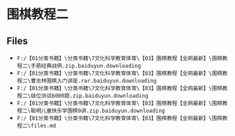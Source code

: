 # 围棋教程二

## Files

- `F:/【01分类书籍】\分类书籍\7文化科学教育体育\【03】围棋教程【全网最新】\围棋教程二\手筋经典战例.zip.baiduyun.downloading`
- `F:/【01分类书籍】\分类书籍\7文化科学教育体育\【03】围棋教程【全网最新】\围棋教程二\曹志林围棋入门讲座.rar.baiduyun.downloading`
- `F:/【01分类书籍】\分类书籍\7文化科学教育体育\【03】围棋教程【全网最新】\围棋教程二\级位测试6000题.zip.baiduyun.downloading`
- `F:/【01分类书籍】\分类书籍\7文化科学教育体育\【03】围棋教程【全网最新】\围棋教程二\聪明儿童快乐学围棋9讲.zip.baiduyun.downloading`
- `F:/【01分类书籍】\分类书籍\7文化科学教育体育\【03】围棋教程【全网最新】\围棋教程二\files.md`

